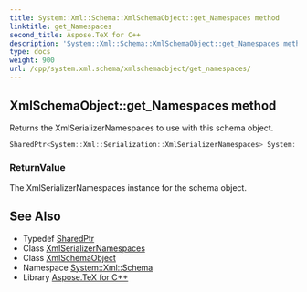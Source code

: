 ```yaml
---
title: System::Xml::Schema::XmlSchemaObject::get_Namespaces method
linktitle: get_Namespaces
second_title: Aspose.TeX for C++
description: 'System::Xml::Schema::XmlSchemaObject::get_Namespaces method. Returns the XmlSerializerNamespaces to use with this schema object in C++.'
type: docs
weight: 900
url: /cpp/system.xml.schema/xmlschemaobject/get_namespaces/
---
```

## XmlSchemaObject::get_Namespaces method


Returns the XmlSerializerNamespaces to use with this schema object.

```cpp
SharedPtr<System::Xml::Serialization::XmlSerializerNamespaces> System::Xml::Schema::XmlSchemaObject::get_Namespaces()
```


### ReturnValue

The XmlSerializerNamespaces instance for the schema object.

## See Also

* Typedef [SharedPtr](../../../system/sharedptr/)
* Class [XmlSerializerNamespaces](../../../system.xml.serialization/xmlserializernamespaces/)
* Class [XmlSchemaObject](../)
* Namespace [System::Xml::Schema](../../)
* Library [Aspose.TeX for C++](../../../)
